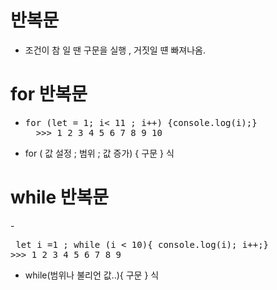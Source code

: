 # 반복문

- 조건이 참 일 땐 구문을 실행 , 거짓일 떈 빠져나옴.

# for 반복문
- <pre>for (let = 1; i< 11 ; i++) {console.log(i);}
    >>> 1 2 3 4 5 6 7 8 9 10</pre>

- for ( 값 설정 ; 범위 ; 값 증가) { 구문 } 식


# while 반복문

-<pre> let i =1 ;
       while (i < 10){ console.log(i); i++;}
       >>> 1 2 3 4 5 6 7 8 9</pre>

- while(범위나 불리언 값..){ 구문 } 식